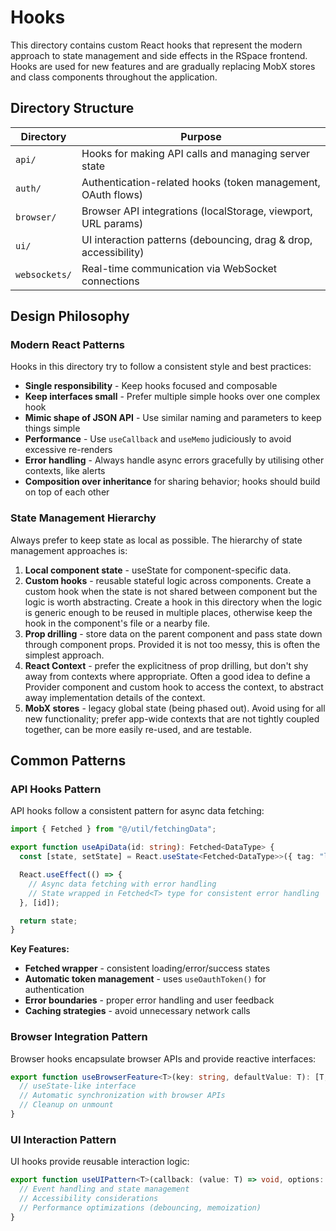 # Hooks

This directory contains custom React hooks that represent the modern approach to
state management and side effects in the RSpace frontend. Hooks are used for new
features and are gradually replacing MobX stores and class components throughout
the application.

## Directory Structure

| Directory | Purpose |
|-----------|---------|
| `api/` | Hooks for making API calls and managing server state |
| `auth/` | Authentication-related hooks (token management, OAuth flows) |
| `browser/` | Browser API integrations (localStorage, viewport, URL params) |
| `ui/` | UI interaction patterns (debouncing, drag & drop, accessibility) |
| `websockets/` | Real-time communication via WebSocket connections |

## Design Philosophy

### Modern React Patterns
Hooks in this directory try to follow a consistent style and best practices:
- **Single responsibility** - Keep hooks focused and composable
- **Keep interfaces small** - Prefer multiple simple hooks over one complex hook
- **Mimic shape of JSON API** - Use similar naming and parameters to keep things simple
- **Performance** - Use `useCallback` and `useMemo` judiciously to avoid excessive re-renders
- **Error handling** - Always handle async errors gracefully by utilising other contexts, like alerts
- **Composition over inheritance** for sharing behavior; hooks should build on top of each other

### State Management Hierarchy
Always prefer to keep state as local as possible. The hierarchy of state management approaches is:
1. **Local component state** - useState for component-specific data.
2. **Custom hooks** - reusable stateful logic across components. Create a custom
                      hook when the state is not shared between component but
                      the logic is worth abstracting. Create a hook in this
                      directory when the logic is generic enough to be reused in
                      multiple places, otherwise keep the hook in the
                      component's file or a nearby file.
3. **Prop drilling** - store data on the parent component and pass state down
                       through component props. Provided it is not too messy,
                       this is often the simplest approach.
3. **React Context** - prefer the explicitness of prop drilling, but don't shy
                       away from contexts where appropriate. Often a good idea
                       to define a Provider component and custom hook to access
                       the context, to abstract away implementation details of
                       the context.
4. **MobX stores** - legacy global state (being phased out). Avoid using for all
                     new functionality; prefer app-wide contexts that are not
                     tightly coupled together, can be more easily re-used, and
                     are testable.

## Common Patterns

### API Hooks Pattern
API hooks follow a consistent pattern for async data fetching:

```typescript
import { Fetched } from "@/util/fetchingData";

export function useApiData(id: string): Fetched<DataType> {
  const [state, setState] = React.useState<Fetched<DataType>>({ tag: "loading" });

  React.useEffect(() => {
    // Async data fetching with error handling
    // State wrapped in Fetched<T> type for consistent error handling
  }, [id]);

  return state;
}
```

**Key Features:**
- **Fetched wrapper** - consistent loading/error/success states
- **Automatic token management** - uses `useOauthToken()` for authentication
- **Error boundaries** - proper error handling and user feedback
- **Caching strategies** - avoid unnecessary network calls

### Browser Integration Pattern
Browser hooks encapsulate browser APIs and provide reactive interfaces:

```typescript
export function useBrowserFeature<T>(key: string, defaultValue: T): [T, (value: T) => void] {
  // useState-like interface
  // Automatic synchronization with browser APIs
  // Cleanup on unmount
}
```

### UI Interaction Pattern
UI hooks provide reusable interaction logic:

```typescript
export function useUIPattern<T>(callback: (value: T) => void, options: Options) {
  // Event handling and state management
  // Accessibility considerations
  // Performance optimizations (debouncing, memoization)
}
```
